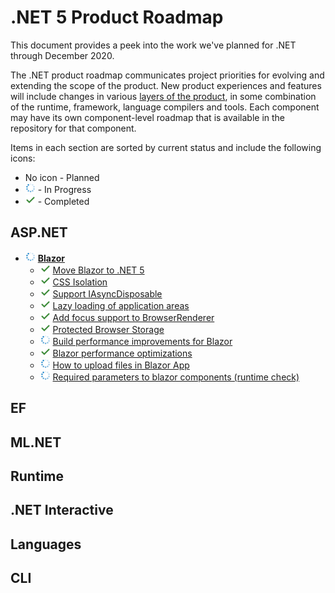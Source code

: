 # .NET 5 Product Roadmap

This document provides a peek into the work we've planned for .NET through December 2020.

The .NET product roadmap communicates project priorities for evolving and extending the scope of the product. New product experiences and features will include changes in various [layers of the product](../Documentation/core-repos.md), in some combination of the runtime, framework, language compilers and tools. Each component may have its own component-level roadmap that is available in the repository for that component.

Items in each section are sorted by current status and include the following icons:

- No icon - Planned
- ![In Progress](media/in-progress.png "In Progress icon") - In Progress
- ![Completed](media/completed.png "Completed icon") - Completed

## ASP.NET

- ![In Progress](media/in-progress.png "In Progress icon") **[Blazor](https://github.com/dotnet/aspnetcore/issues/21514)**
  - ![Completed](media/completed.png "Completed icon") [Move Blazor to .NET 5](https://github.com/dotnet/aspnetcore/issues/20519)
  - ![Completed](media/completed.png "Completed icon") [CSS Isolation](https://github.com/dotnet/aspnetcore/issues/10170)
  - ![Completed](media/completed.png "Completed icon") [Support IAsyncDisposable](https://github.com/dotnet/aspnetcore/issues/9960)
  - ![Completed](media/completed.png "Completed icon") [Lazy loading of application areas](https://github.com/dotnet/aspnetcore/issues/5465)
  - ![Completed](media/completed.png "Completed icon") [Add focus support to BrowserRenderer](https://github.com/dotnet/aspnetcore/issues/17472)
  - ![Completed](media/completed.png "Completed icon") [Protected Browser Storage](https://github.com/dotnet/aspnetcore/issues/18755)
  - ![In Progress](media/in-progress.png "In Progress icon") [Build performance improvements for Blazor](https://github.com/dotnet/aspnetcore/issues/22566)
  - ![Completed](media/completed.png "Completed icon") [Blazor performance optimizations](https://github.com/dotnet/aspnetcore/issues/22432)
  - ![In Progress](media/in-progress.png "In Progress icon") [How to upload files in Blazor App](https://github.com/dotnet/aspnetcore/issues/12205)
  - ![In Progress](media/in-progress.png "In Progress icon") [Required parameters to blazor components (runtime check)](https://github.com/dotnet/aspnetcore/issues/11815)

## EF

## ML.NET

## Runtime

## .NET Interactive

## Languages

## CLI
